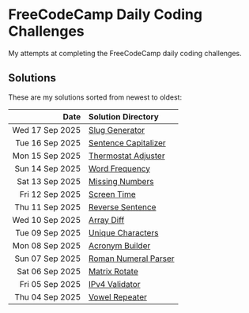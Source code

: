 # FreeCodeCamp Daily Coding Challenges

My attempts at completing the FreeCodeCamp daily coding challenges.

## Solutions

These are my solutions sorted from newest to oldest:

| Date            | Solution Directory |
| --------------: | :----------------- |
| Wed 17 Sep 2025 | [Slug Generator](https://github.com/clintonkopotic/FreeCodeCampDailyCodingChallenges/tree/aa59e761d559d8e734ffc2c54880998da7520753/2025/09/17%20-%20Slug%20Generator) |
| Tue 16 Sep 2025 | [Sentence Capitalizer](https://github.com/clintonkopotic/FreeCodeCampDailyCodingChallenges/tree/1a32f3c84bb80ef7bbbaa7bb4c27d8d64a51c6e4/2025/09/16%20-%20Sentence%20Capitalizer) |
| Mon 15 Sep 2025 | [Thermostat Adjuster](https://github.com/clintonkopotic/FreeCodeCampDailyCodingChallenges/tree/2e73a42aaf568d33db31fbc99da3b97212757d14/2025/09/15%20-%20Thermostat%20Adjuster) |
| Sun 14 Sep 2025 | [Word Frequency](https://github.com/clintonkopotic/FreeCodeCampDailyCodingChallenges/tree/c59cf857d3b99258f5e06eecdaa625f859151b3d/2025/09/14%20-%20Word%20Frequency) |
| Sat 13 Sep 2025 | [Missing Numbers](https://github.com/clintonkopotic/FreeCodeCampDailyCodingChallenges/tree/db525d9c1b54b5a48af67880f7aa40fe7640ea9c/2025/09/13%20-%20Missing%20Numbers) |
| Fri 12 Sep 2025 | [Screen Time](https://github.com/clintonkopotic/FreeCodeCampDailyCodingChallenges/tree/bc8f8d3a73aef8bda4280d958b784c5ba2c3f3f7/2025/09/12%20-%20Screen%20Time) |
| Thu 11 Sep 2025 | [Reverse Sentence](https://github.com/clintonkopotic/FreeCodeCampDailyCodingChallenges/tree/5cd511a129eb7ff97774003ac3eba7fae33364cc/2025/09/11%20-%20Reverse%20Sentence) |
| Wed 10 Sep 2025 | [Array Diff](https://github.com/clintonkopotic/FreeCodeCampDailyCodingChallenges/tree/3b69e74f8299f98db75e66313b14a4608e084c5f/2025/09/10%20-%20Array%20Diff) |
| Tue 09 Sep 2025 | [Unique Characters](https://github.com/clintonkopotic/FreeCodeCampDailyCodingChallenges/tree/ff6a7c63de8279af1963b590116f5a870fbf0f7f/2025/09/09%20-%20Unique%20Characters) |
| Mon 08 Sep 2025 | [Acronym Builder](https://github.com/clintonkopotic/FreeCodeCampDailyCodingChallenges/tree/ff6a7c63de8279af1963b590116f5a870fbf0f7f/2025/09/08%20-%20Acronym%20Builder) |
| Sun 07 Sep 2025 | [Roman Numeral Parser](https://github.com/clintonkopotic/FreeCodeCampDailyCodingChallenges/tree/ff6a7c63de8279af1963b590116f5a870fbf0f7f/2025/09/07%20-%20Roman%20Numeral%20Parser) |
| Sat 06 Sep 2025 | [Matrix Rotate](https://github.com/clintonkopotic/FreeCodeCampDailyCodingChallenges/tree/3f21c5b5ed3802b01c0d4377c0e0b73c7f03e229/2025/09/06%20-%20Matrix%20Rotate) |
| Fri 05 Sep 2025 | [IPv4 Validator](https://github.com/clintonkopotic/FreeCodeCampDailyCodingChallenges/tree/e486d2924f6ae7fd17defc11e1c131297ae8a31f/2025/09/05%20-%20IPv4%20Validator) |
| Thu 04 Sep 2025 | [Vowel Repeater](https://github.com/clintonkopotic/FreeCodeCampDailyCodingChallenges/tree/967b8387e5fb105e000c3781da463efefd76c2b9/2025/09/04%20-%20Vowel%20Repeater) |
